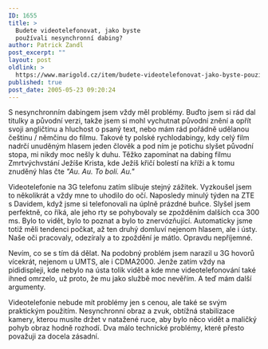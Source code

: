 ```yaml
---
ID: 1655
title: >
  Budete videotelefonovat, jako byste
  používali nesynchronní dabing?
author: Patrick Zandl
post_excerpt: ""
layout: post
oldlink: >
  https://www.marigold.cz/item/budete-videotelefonovat-jako-byste-pouzivali-nesynchronni-dabing
published: true
post_date: 2005-05-23 09:20:24
---
```

<p>S nesynchronním dabingem jsem vždy měl problémy. Buďto jsem si rád dal titulky a původní verzi, takže jsem si mohl vychutnat původní znění a opřít svoji angličtinu a hluchost o psaný text, nebo mám rád pořádně udělanou češtinu / němčinu do filmu. Takové ty polské rychlodabingy, kdy celý film nadrčí unuděným hlasem jeden člověk a pod ním je potichu slyšet původní stopa, mi nikdy moc nešly k duhu. Těžko zapomínat na dabing filmu Zmrtvýchvstání Ježíše Krista, kde Ježíš křičí bolestí na kříži a k tomu znuděný hlas čte <em>"Au. Au. To bolí. Au."</em></p>

<p>Videotelefonie na 3G telefonu zatím slibuje stejný zážitek. Vyzkoušel jsem to několikrát a vždy mne to uhodilo do očí. Naposledy minulý týden na ZTE s Davidem, když jsme si telefonovali na úplně prázdné buňce. Slyšel jsem perfektně, co říká, ale jeho rty se pohybovaly se zpožděním dalších cca 300 ms. Bylo to vidět, bylo to poznat a bylo to znervózňující. Automaticky jsme totiž měli tendenci počkat, až ten druhý domluví nejenom hlasem, ale i ústy. Naše oči pracovaly, odezíraly a to zpoždění je mátlo. Opravdu nepříjemné. </p>

<p>Nevím, co se s tím dá dělat. Na podobný problém jsem narazil u 3G hovorů vícekrát, nejenom u UMTS, ale i CDMA2000. Jenže zatím vždy na pididispleji, kde nebylo na ústa tolik vidět a kde mne videotelefonování také ihned omrzelo, už proto, že mu jako službě moc nevěřím. A teď mám další argumenty. </p>

<p>Videotelefonie nebude mít problémy jen s cenou, ale také se svým praktickým použitím. Nesynchronní obraz a zvuk, obtížná stabilizace kamery, kterou musíte držet v natažené ruce, aby bylo něco vidět a maličký pohyb obraz hodně rozhodí. Dva málo technické problémy, které přesto považuji za docela zásadní.
</p>
